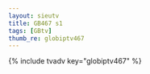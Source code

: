```yaml
--- 
layout: sieutv
title: GB467 s1
tags: [GBtv]
thumb_re: globiptv467
---
```

{% include tvadv key="globiptv467" %} 
